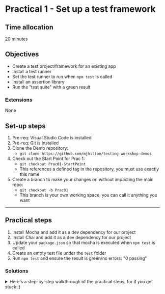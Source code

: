 # Practical 1 - Set up a test framework

## Time allocation
20 minutes

## Objectives
* Create a test project/framework for an existing app
* Install a test runner
* Set the test runner to run when `npm test` is called
* Install an assertion library
* Run the "test suite" with a green result

### Extensions
None

## Set-up steps
1. Pre-req: Visual Studio Code is installed
1. Pre-req: Git is installed
1. Clone the Demo repository: 
    - `git clone https://github.com/mjhilton/testing-workshop-demos`
1. Check out the Start Point for Prac 1: 
    - `git checkout Prac01-StartPoint`
    - This references a defined tag in the repository, you must use exactly this name
1. Create a branch to make your changes on without impacting the main repo: 
    - `git checkout -b Prac01`
    - This branch is your own working space, you can call it anything you want

---

## Practical steps
1. Install Mocha and add it as a dev dependency for our project
1. Install Chai and add it as a dev dependency for our project
1. Update your `package.json` so that mocha is executed when `npm test` is called
1. Create an empty test file under the `test` folder
1. Run `npm test` and ensure the result is green/no errors: "0 passing"

### Solutions
<details>
<summary>
Here's a step-by-step walkthrough of the practical steps, for if you get stuck :)
</summary>
<p>

1. Install Mocha and add it as a dev dependency for our project
    - `npm install --save-dev Mocha`
1. Install Chai and add it as a dev dependency for our project
    - `npm install --save-dev chai`
1. Update your `package.json` so that mocha is executed when `npm test` is called
    - Open `package.json`
    - Find the `scripts` array
    - Ensure it contains a test script, which executes mocha, like this: 
        ```javascript
        "scripts": {
            "test": "mocha"
        }
        ```
1. Create an empty test file under the `test` folder
    - Call it `name-to-number-service-tests.js`
1. Run `npm test` and ensure the result is green/no errors: "0 passing"
</p>
</details>